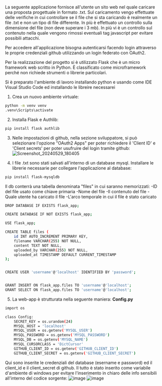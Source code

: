 La seguente applicazione fornisce all'utente un sito web nel quale caricare una proposta progettuale in formato .txt. Sul caricamento vengo effettuate delle verifiche in cui controllare se il file che si sta caricando è realmente un file .txt
 e non un tipo di file differente. In più è effettuato un controllo sulla dimensione del file (non deve superare i 3 mb). In più vi è un controllo sul contenuto nella quale vengono rimossi eventuali tag javascript per evitare possibili attacchi.

 Per accedere all'applicazione bisogna autenticarsi facendo login attraverso le proprie credenziali github utilizzando un login federato con OAuth2.

Per la realizzazione del progetto si è utilizzato Flask che è un micro framework web scritto in Python. È classificato come microframework perché non richiede strumenti o librerie particolari.

Si è preparato l'ambiente di lavoro installando python e usando come IDE Visual Studio Code ed installando le libreire necessarei

1) Crea un nuovo ambiente virtuale:
``` bash
python -m venv venv
.venv\Scripts\activate
```

2) Installa Flask e Authlib:
``` bash
pip install flask authlib
```
3) Nelle impostazioni di github, nella sezione sviluppatore, si può selezionare l'opzione "OAuth2 Apps" per poter richiedere il 'Client ID'  e 'Client secrets' per poter usufruire del login tramite github:
![Screenshot_20240529_180405](https://github.com/FrancescoScarci/SAOS-SI_Project/assets/170801341/7f72ff28-55ef-4934-a4e8-3ba1bfb43b30)

4) I file .txt sono stati salvati all'interno di un database mysql. Installare le librerie necessarie per collegare l'applicazione al database:
``` bash
pip install flask-mysqldb
```
Il db conterrà una tabella denominata "files" in cui saranno memorizzati:
-ID del file usato come chiave primaria
-Nome del file
-Il contenuto del file
-Quale utente ha caricato il file
-L'arco temporale in cui il file è stato caricato
``` bash
DROP DATABASE IF EXISTS flask_app;

CREATE DATABASE IF NOT EXISTS flask_app;

USE flask_app;

CREATE TABLE files (
    id INT AUTO_INCREMENT PRIMARY KEY,
    filename VARCHAR(255) NOT NULL,
    content TEXT NOT NULL,
    uploaded_by VARCHAR(255) NOT NULL,
    uploaded_at TIMESTAMP DEFAULT CURRENT_TIMESTAMP
);


CREATE USER 'username'@'localhost' IDENTIFIED BY 'password';


GRANT INSERT ON flask_app.files TO 'username'@'localhost';
GRANT SELECT ON flask_app.files TO 'username'@'localhost';
```

5) La web-app è strutturata nella seguente maniera:
**Config.py**
``` bash
import os

class Config:
    SECRET_KEY = os.urandom(24)
    MYSQL_HOST = 'localhost'
    MYSQL_USER = os.getenv('MYSQL_USER')
    MYSQL_PASSWORD = os.getenv('MYSQL_PASSWORD')
    MYSQL_DB = os.getenv('MYSQL_NAME')
    MYSQL_CURSORCLASS = 'DictCursor'
    GITHUB_CLIENT_ID = os.getenv('GITHUB_CLIENT_ID')
    GITHUB_CLIENT_SECRET = os.getenv('GITHUB_CLIENT_SECRET')
```
Qui sono inserite le credenziali del database (esername e password) ed il client_id e  il client_secret di github. Il tutto è stato inserito come variabile d'ambiente di windows per evitare l'inserimento in chiaro delle info sensibili all'interno del codice sorgente:
![image](https://github.com/FrancescoScarci/SAOS-SI_Project/assets/170801341/32706400-b6b8-49dc-8a60-b7321ed92add)
![image](https://github.com/FrancescoScarci/SAOS-SI_Project/assets/170801341/4e4b85ba-3086-420f-9a3d-4a8ece277e2b)

